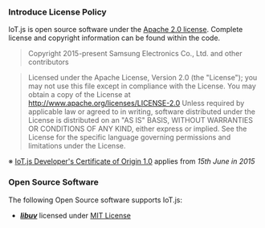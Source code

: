### Introduce License Policy

IoT.js is open source software under the [Apache 2.0 license](https://www.apache.org/licenses/LICENSE-2.0). Complete license and copyright information can be found within the code.

> Copyright 2015-present Samsung Electronics Co., Ltd. and other contributors

> Licensed under the Apache License, Version 2.0 (the "License"); you may not use this file except in compliance with the License. You may obtain a copy of the License at http://www.apache.org/licenses/LICENSE-2.0 Unless required by applicable law or agreed to in writing, software distributed under the License is distributed on an "AS IS" BASIS, WITHOUT WARRANTIES OR CONDITIONS OF ANY KIND, either express or implied. See the License for the specific language governing permissions and limitations under the License.

※ [IoT.js Developer's Certificate of Origin 1.0](IoT.js-Developer's-Certificate-of-Origin-1.0) applies from *15th June in 2015*

### Open Source Software

The following Open Source software supports IoT.js:
* ***[libuv](https://github.com/libuv/libuv)*** licensed under [MIT License](http://opensource.org/licenses/MIT)

